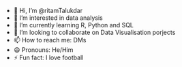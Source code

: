- 👋 Hi, I’m @ritamTalukdar
- 👀 I’m interested in data analysis
- 🌱 I’m currently learning R, Python and SQL
- 💞️ I’m looking to collaborate on Data Visualisation porjects
- 📫 How to reach me: DMs
- 😄 Pronouns: He/Him
- ⚡ Fun fact: I love football

<!---
ritamTalukdar/ritamTalukdar is a ✨ special ✨ repository because its `README.md` (this file) appears on your GitHub profile.
You can click the Preview link to take a look at your changes.
--->
